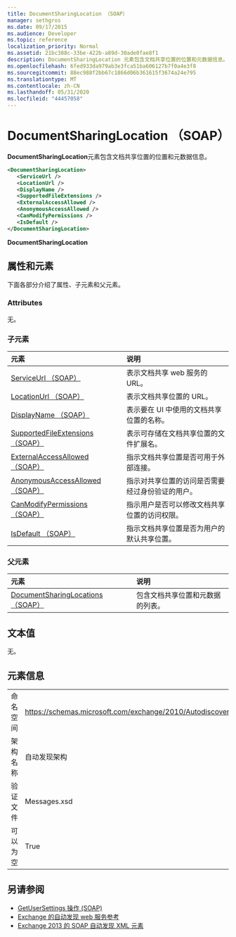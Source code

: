 ```yaml
---
title: DocumentSharingLocation （SOAP）
manager: sethgros
ms.date: 09/17/2015
ms.audience: Developer
ms.topic: reference
localization_priority: Normal
ms.assetid: 21bc388c-33be-422b-a89d-30ade0fae8f1
description: DocumentSharingLocation 元素包含文档共享位置的位置和元数据信息。
ms.openlocfilehash: 6fed933da979ab3e3fca51ba606127b7f0a4e3f8
ms.sourcegitcommit: 88ec988f2bb67c1866d06b361615f3674a24e795
ms.translationtype: MT
ms.contentlocale: zh-CN
ms.lasthandoff: 05/31/2020
ms.locfileid: "44457058"
---
```

# <a name="documentsharinglocation-soap"></a>DocumentSharingLocation （SOAP）

**DocumentSharingLocation**元素包含文档共享位置的位置和元数据信息。 
  
```XML
<DocumentSharingLocation>
   <ServiceUrl />
   <LocationUrl />
   <DisplayName />
   <SupportedFileExtensions />
   <ExternalAccessAllowed />
   <AnonymousAccessAllowed />
   <CanModifyPermissions />
   <IsDefault />
</DocumentSharingLocation>
```

 **DocumentSharingLocation**
## <a name="attributes-and-elements"></a>属性和元素

下面各部分介绍了属性、子元素和父元素。
  
### <a name="attributes"></a>Attributes

无。
  
### <a name="child-elements"></a>子元素

|**元素**|**说明**|
|:-----|:-----|
|[ServiceUrl （SOAP）](serviceurl-soap.md) <br/> |表示文档共享 web 服务的 URL。  <br/> |
|[LocationUrl （SOAP）](locationurl-soap.md) <br/> |表示文档共享位置的 URL。  <br/> |
|[DisplayName （SOAP）](displayname-soap.md) <br/> |表示要在 UI 中使用的文档共享位置的名称。  <br/> |
|[SupportedFileExtensions （SOAP）](supportedfileextensions-soap.md) <br/> |表示可存储在文档共享位置的文件扩展名。  <br/> |
|[ExternalAccessAllowed （SOAP）](externalaccessallowed-soap.md) <br/> |指示文档共享位置是否可用于外部连接。  <br/> |
|[AnonymousAccessAllowed （SOAP）](anonymousaccessallowed-soap.md) <br/> |指示对共享位置的访问是否需要经过身份验证的用户。  <br/> |
|[CanModifyPermissions （SOAP）](canmodifypermissions-soap.md) <br/> |指示用户是否可以修改文档共享位置的访问权限。  <br/> |
|[IsDefault （SOAP）](isdefault-soap.md) <br/> |指示文档共享位置是否为用户的默认共享位置。  <br/> |
   
### <a name="parent-elements"></a>父元素

|**元素**|**说明**|
|:-----|:-----|
|[DocumentSharingLocations （SOAP）](documentsharinglocations-soap.md) <br/> |包含文档共享位置和元数据的列表。  <br/> |
   
## <a name="text-value"></a>文本值

无。
  
## <a name="element-information"></a>元素信息

|||
|:-----|:-----|
|命名空间  <br/> |https://schemas.microsoft.com/exchange/2010/Autodiscover  <br/> |
|架构名称  <br/> |自动发现架构  <br/> |
|验证文件  <br/> |Messages.xsd  <br/> |
|可以为空  <br/> |True  <br/> |
   
## <a name="see-also"></a>另请参阅

- [GetUserSettings 操作 (SOAP)](getusersettings-operation-soap.md)
- [Exchange 的自动发现 web 服务参考](autodiscover-web-service-reference-for-exchange.md)
- [Exchange 2013 的 SOAP 自动发现 XML 元素](soap-autodiscover-xml-elements-for-exchange-2013.md)

